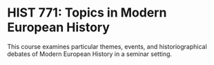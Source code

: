 # HIST 771: Topics in Modern European History

This course examines particular themes, events, and historiographical debates of Modern European History in a seminar setting.